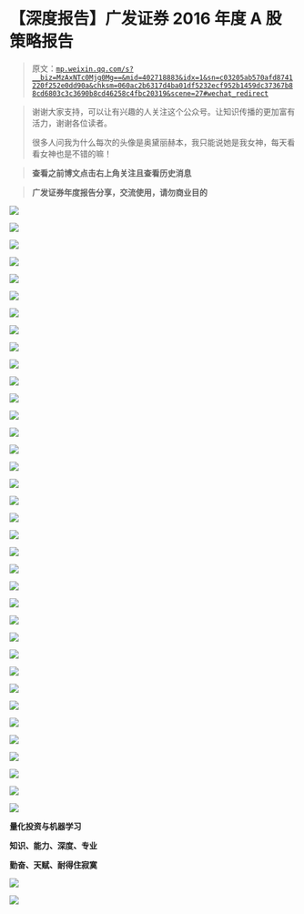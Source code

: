 # 【深度报告】广发证券 2016 年度 A 股策略报告

> 原文：[`mp.weixin.qq.com/s?__biz=MzAxNTc0Mjg0Mg==&mid=402718883&idx=1&sn=c03205ab570afd8741220f252e0dd90a&chksm=060ac2b6317d4ba01df5232ecf952b1459dc37367b88cd6803c3c3690b8cd46258c4fbc20319&scene=27#wechat_redirect`](http://mp.weixin.qq.com/s?__biz=MzAxNTc0Mjg0Mg==&mid=402718883&idx=1&sn=c03205ab570afd8741220f252e0dd90a&chksm=060ac2b6317d4ba01df5232ecf952b1459dc37367b88cd6803c3c3690b8cd46258c4fbc20319&scene=27#wechat_redirect)

> 谢谢大家支持，可以让有兴趣的人关注这个公众号。让知识传播的更加富有活力，谢谢各位读者。
> 
> 很多人问我为什么每次的头像是奥黛丽赫本，我只能说她是我女神，每天看看女神也是不错的嘛！

> **查看之前博文点击右上角关注且查看历史消息**

> **广发证券年度报告分享，交流使用，请勿商业目的**

![](img/fe9c193db3dc46431da3eafcef56e1f1.png)

![](img/1c5fa2d0c3c0b87b3c43761b1d7c741e.png)

![](img/a8e389f831e9c267be06a7d4ad0f5510.png)

![](img/e71f15d79b3b208017355e35713e6d96.png)

![](img/62629e9573f347336bf7cd0063a16784.png)

![](img/4fa80e7e8efcc5ddf224482c8fa7c107.png)

![](img/96258510122d1a87ae2b433d66a81815.png)

![](img/fbafd5b122c6de1d7ade80f8eafa6c30.png)

![](img/b668008589dd4ceff786a230ae0a8558.png)

![](img/ec156b7210d345e0a23611088b72dfa1.png)

![](img/7d80a9267b729dea9b6c4dd1ba2b18da.png)

![](img/500589cc303f1c43fc1ec9edfd2cbd7e.png)

![](img/0c7fea46e12a8aae882758952bcbdfad.png)

![](img/40bd8f22d28f12cffbaea6ceefcdbd9d.png)

![](img/bfbad884135c4afc5310f056d97ae290.png)

![](img/b78e73f9da51885077cb3bef736c6d57.png)

![](img/3a403ee55aef99f5757e6a7d260470d3.png)

![](img/8579cf5b3d57ca3749d6edeb645ee5a3.png)

![](img/7bcf11e761b4c31a15f0e8bf8d322527.png)

![](img/a8ee27a3e539f549054422cdfa58efdb.png)

![](img/b24cf4b303693d9b9ab525c5c14a3415.png)

![](img/dad52257a1f16987154958abdac4696a.png)

![](img/587574634a256d37031c207b35400349.png)

![](img/c98e7fd6c33833c3b86986f4cb22c4df.png)

![](img/7868060a699e6e4eaa1f6d65c2e7df48.png)

![](img/440a4bb4fbfb3db03886e4aa2dd2165e.png)

![](img/04f1b8682d2bc08b0581c2aa18528f0e.png)

![](img/ed9db1a7f6c186b41c294cffa46c8ba4.png)

![](img/07b4512933a743ac61188fb25ec7f58b.png)

![](img/98f137c49b1c9e09df77e36189a4f6f0.png)

![](img/2d03399c54d3183d34f59d8aaf7a7f0e.png)

![](img/644c86a189e8501ca8420695ad39dbe5.png)

![](img/39425ac098cf7f1cd9dcefcb2aab60c3.png)

![](img/3b1355b64740e8f194f021eea83bb117.png)

![](img/80ebd86be4c8713f48871c3fdd3fc178.png)

![](img/20542af04b1c760834d6e2a13e423f49.png)

**量化投资与机器学习**

**知识、能力、深度、专业**

**勤奋、天赋、耐得住寂寞**

**![](img/d4267ffd3d295d7db40f2acfea9461c9.png)** 

**![](img/25d54678797cac7132edcacbffe460dc.png)**